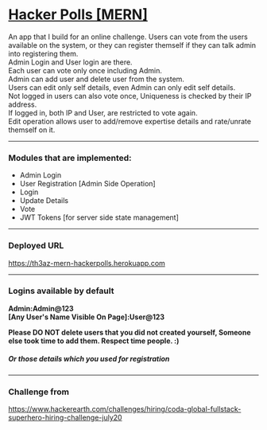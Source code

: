 # [Hacker Polls [MERN]](https://th3az-mern-hackerpolls.herokuapp.com)
An app that I build for an online challenge.
Users can vote from the users available on the system, or they can register themself if they can talk admin into registering them. \
Admin Login and User login are there. \
Each user can vote only once including Admin. \
Admin can add user and delete user from the system. \
Users can edit only self details, even Admin can only edit self details. \
Not logged in users can also vote once, Uniqueness is checked by their IP address. \
If logged in, both IP and User, are restricted to vote again. \
Edit operation allows user to add/remove expertise details and rate/unrate themself on it.

---

### Modules that are implemented:
 - Admin Login
 - User Registration [Admin Side Operation]
 - Login
 - Update Details
 - Vote
 - JWT Tokens [for server side state management]

---

### Deployed URL
https://th3az-mern-hackerpolls.herokuapp.com

---

### Logins available by default
**Admin:Admin@123** \
**[Any User's Name Visible On Page]:User@123**

**Please DO NOT delete users that you did not created yourself, Someone else took time to add them. Respect time people. :)**

##### Or those details which you used for registration

---

### Challenge from
https://www.hackerearth.com/challenges/hiring/coda-global-fullstack-superhero-hiring-challenge-july20
